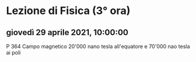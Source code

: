 # Lezione di Fisica (3° ora)

## giovedì 29 aprile 2021, 10:00:00
P 364
Campo magnetico 
20'000 nano tesla all'equatore
e 70'000 nao tesla ai poli

<!--stackedit_data:
eyJoaXN0b3J5IjpbNzQxMzAzNTgzLDE0MDM3NDUzMDVdfQ==
-->